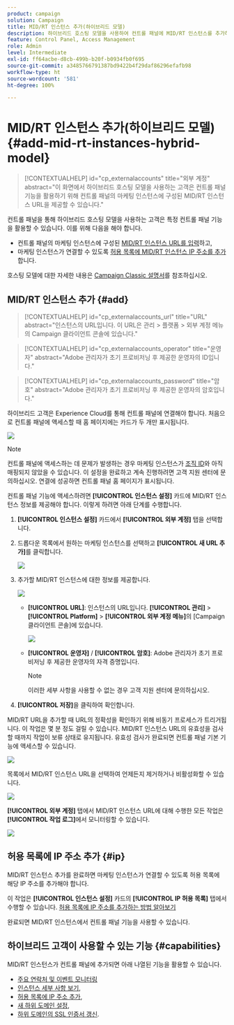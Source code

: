 ```yaml
---
product: campaign
solution: Campaign
title: MID/RT 인스턴스 추가(하이브리드 모델)
description: 하이브리드 호스팅 모델을 사용하여 컨트롤 패널에 MID/RT 인스턴스를 추가하는 방법을 알아봅니다.
feature: Control Panel, Access Management
role: Admin
level: Intermediate
exl-id: ff64acbe-d8cb-499b-b20f-b0934fb0f695
source-git-commit: a3485766791387bd9422b4f29daf86296efafb98
workflow-type: ht
source-wordcount: '581'
ht-degree: 100%

---
```


# MID/RT 인스턴스 추가(하이브리드 모델){#add-mid-rt-instances-hybrid-model}

>[!CONTEXTUALHELP]
>id="cp_externalaccounts"
>title="외부 계정"
>abstract="이 화면에서 하이브리드 호스팅 모델을 사용하는 고객은 컨트롤 패널 기능을 활용하기 위해 컨트롤 패널의 마케팅 인스턴스에 구성된 MID/RT 인스턴스 URL을 제공할 수 있습니다."

컨트롤 패널을 통해 하이브리드 호스팅 모델을 사용하는 고객은 특정 컨트롤 패널 기능을 활용할 수 있습니다. 이를 위해 다음을 해야 합니다.

* 컨트롤 패널의 마케팅 인스턴스에 구성된 [MID/RT 인스턴스 URL를 입력](#add)하고,
* 마케팅 인스턴스가 연결할 수 있도록 [허용 목록에 MID/RT 인스턴스 IP 주소를 추가](#ip)합니다.

호스팅 모델에 대한 자세한 내용은 [Campaign Classic 설명서](https://experienceleague.adobe.com/docs/campaign-classic/using/installing-campaign-classic/architecture-and-hosting-models/hosting-models-lp/hosting-models.html?lang=ko)를 참조하십시오.

## MID/RT 인스턴스 추가 {#add}

>[!CONTEXTUALHELP]
>id="cp_externalaccounts_url"
>title="URL"
>abstract="인스턴스의 URL입니다. 이 URL은 관리 > 플랫폼 > 외부 계정 메뉴의 Campaign 클라이언트 콘솔에 있습니다."

>[!CONTEXTUALHELP]
>id="cp_externalaccounts_operator"
>title="운영자"
>abstract="Adobe 관리자가 초기 프로비저닝 후 제공한 운영자의 ID입니다."

>[!CONTEXTUALHELP]
>id="cp_externalaccounts_password"
>title="암호"
>abstract="Adobe 관리자가 초기 프로비저닝 후 제공한 운영자의 암호입니다."

하이브리드 고객은 Experience Cloud를 통해 컨트롤 패널에 연결해야 합니다. 처음으로 컨트롤 패널에 액세스할 때 홈 페이지에는 카드가 두 개만 표시됩니다.

![](assets/hybrid-homepage.png)

>[!NOTE]
>
>컨트롤 패널에 액세스하는 데 문제가 발생하는 경우 마케팅 인스턴스가 [조직 ID](https://experienceleague.adobe.com/docs/core-services/interface/administration/organizations.html?lang=ko)와 아직 매핑되지 않았을 수 있습니다. 이 설정을 완료하고 계속 진행하려면 고객 지원 센터에 문의하십시오. 연결에 성공하면 컨트롤 패널 홈 페이지가 표시됩니다.

컨트롤 패널 기능에 액세스하려면 **[!UICONTROL 인스턴스 설정]** 카드에 MID/RT 인스턴스 정보를 제공해야 합니다. 이렇게 하려면 아래 단계를 수행합니다.

1. **[!UICONTROL 인스턴스 설정]** 카드에서 **[!UICONTROL 외부 계정]** 탭을 선택합니다.

1. 드롭다운 목록에서 원하는 마케팅 인스턴스를 선택하고 **[!UICONTROL 새 URL 추가]**&#x200B;를 클릭합니다.

   ![](assets/external-account-addbutton.png)

1. 추가할 MID/RT 인스턴스에 대한 정보를 제공합니다.

   ![](assets/external-account-add.png)

   * **[!UICONTROL URL]**: 인스턴스의 URL입니다. **[!UICONTROL 관리]** > **[!UICONTROL Platform]** > **[!UICONTROL 외부 계정 메뉴]**&#x200B;의 [Campaign 클라이언트 콘솔]에 있습니다.

     ![](assets/external-account-url.png)

   * **[!UICONTROL 운영자]** / **[!UICONTROL 암호]**: Adobe 관리자가 초기 프로비저닝 후 제공한 운영자의 자격 증명입니다.

     >[!NOTE]
     >
     >이러한 세부 사항을 사용할 수 없는 경우 고객 지원 센터에 문의하십시오.

1. **[!UICONTROL 저장]**&#x200B;을 클릭하여 확인합니다.

MID/RT URL을 추가할 때 URL의 정확성을 확인하기 위해 비동기 프로세스가 트리거됩니다. 이 작업은 몇 분 정도 걸릴 수 있습니다. MID/RT 인스턴스 URL의 유효성을 검사할 때까지 작업이 보류 상태로 유지됩니다. 유효성 검사가 완료되면 컨트롤 패널 기본 기능에 액세스할 수 있습니다.

![](assets/external-account-pending.png)

목록에서 MID/RT 인스턴스 URL을 선택하여 언제든지 제거하거나 비활성화할 수 있습니다.

![](assets/external-account-edit.png)

**[!UICONTROL 외부 계정]** 탭에서 MID/RT 인스턴스 URL에 대해 수행한 모든 작업은 **[!UICONTROL 작업 로그]**&#x200B;에서 모니터링할 수 있습니다.

![](assets/external-account-logs.png)

## 허용 목록에 IP 주소 추가 {#ip}

MID/RT 인스턴스 추가를 완료하면 마케팅 인스턴스가 연결할 수 있도록 허용 목록에 해당 IP 주소를 추가해야 합니다.

이 작업은 **[!UICONTROL 인스턴스 설정]** 카드의 **[!UICONTROL IP 허용 목록]** 탭에서 수행할 수 있습니다. [허용 목록에 IP 주소를 추가하는 방법 알아보기](ip-allow-listing-instance-access.md)

완료되면 MID/RT 인스턴스에서 컨트롤 패널 기능을 사용할 수 있습니다.

## 하이브리드 고객이 사용할 수 있는 기능 {#capabilities}

MID/RT 인스턴스가 컨트롤 패널에 추가되면 아래 나열된 기능을 활용할 수 있습니다.

* [주요 연락처 및 이벤트 모니터링](../../service-events/service-events.md)
* [인스턴스 세부 사항 보기](../../instances-settings/using/instance-details.md),
* [허용 목록에 IP 주소 추가](../../instances-settings/using/ip-allow-listing-instance-access.md),
* [새 하위 도메인 설정](../../subdomains-certificates/using/setting-up-new-subdomain.md),
* [하위 도메인의 SSL 인증서 갱신](../../subdomains-certificates/using/renewing-subdomain-certificate.md).
